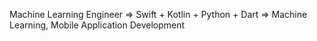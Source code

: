 Machine Learning Engineer =>
Swift + Kotlin + Python + Dart =>
Machine Learning, Mobile Application Development
